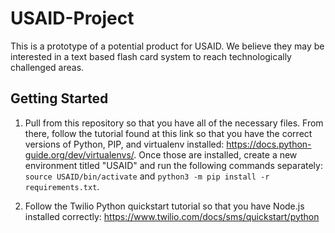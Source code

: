 # USAID-Project
This is a prototype of a potential product for USAID. We believe they may be interested in a text based flash card system to reach technologically challenged areas.

## Getting Started
1. Pull from this repository so that you have all of the necessary files. From there, follow the tutorial found at this link so that you have the correct versions of Python, PIP, and virtualenv installed: https://docs.python-guide.org/dev/virtualenvs/. Once those are installed, create a new environment titled "USAID" and run the following commands separately: `source USAID/bin/activate` and `python3 -m pip install -r requirements.txt`.

2. Follow the Twilio Python quickstart tutorial so that you have Node.js installed correctly: https://www.twilio.com/docs/sms/quickstart/python
